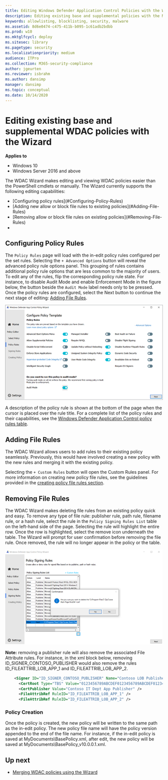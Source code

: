 ```yaml
---
title: Editing Windows Defender Application Control Policies with the Wizard
description: Editing existing base and supplemental policies with the Microsoft WDAC Wizard.
keywords: allowlisting, blocklisting, security, malware
ms.assetid: 8d6e0474-c475-411b-b095-1c61adb2bdbb
ms.prod: w10
ms.mktglfcycl: deploy
ms.sitesec: library
ms.pagetype: security
ms.localizationpriority: medium
audience: ITPro
ms.collection: M365-security-compliance
author: jgeurten
ms.reviewer: isbrahm
ms.author: dansimp
manager: dansimp
ms.topic: conceptual
ms.date: 10/14/2020
---
```


# Editing existing base and supplemental WDAC policies with the Wizard

**Applies to**
-   Windows 10
-   Windows Server 2016 and above

The WDAC Wizard makes editing and viewing WDAC policies easier than the PowerShell cmdlets or manually. The Wizard currently supports the following editing capabilities: 
<ul>
<li>[Configuring policy rules](#Configuring-Policy-Rules)</li>
<li>[Adding new allow or block file rules to existing policies](#Adding-File-Rules)</li>
<li>[Removing allow or block file rules on existing policies](#Removing-File-Rules)</li>
<li></li>
</ul>

## Configuring Policy Rules

The `Policy Rules` page will load with the in-edit policy rules configured per the set rules. Selecting the `+ Advanced Options` button will reveal the advanced policy rule options panel. This grouping of rules contains additional policy rule options that are less common to the majority of users. To edit any of the rules, flip the corresponding policy rule state.  For instance, to disable Audit Mode and enable Enforcement Mode in the figure below, the button beside the `Audit Mode` label needs only to be pressed. Once the policy rules are configured, select the Next button to continue the next stage of editing: [Adding File Rules](#adding-file-rules).

![Configuring the policy rules](images/wdac-wizard-edit-policy-rules.png)

A description of the policy rule is shown at the bottom of the page when the cursor is placed over the rule title. For a complete list of the policy rules and their capabilities, see the [Windows Defender Application Control policy rules table](select-types-of-rules-to-create.md#windows-defender-application-control-policy-rules).

## Adding File Rules

The WDAC Wizard allows users to add rules to their existing policy seamlessly. Previously, this would have involved creating a new policy with the new rules and merging it with the existing policy. 

Selecting the `+ Custom Rules` button will open the Custom Rules panel. For more information on creating new policy file rules, see the guidelines provided in the [creating policy file rules section](wdac-wizard-create-base-policy.md#creating-custom-file-rules).

## Removing File Rules

The WDAC Wizard makes deleting file rules from an existing policy quick and easy. To remove any type of file rule: publisher rule, path rule, filename rule, or a hash rule, select the rule in the `Policy Signing Rules List` table on the left-hand side of the page. Selecting the rule will highlight the entire row. Once the row is highlighted, select the remove icon underneath the table. The Wizard will prompt for user confirmation before removing the file rule. Once removed, the rule will no longer appear in the policy or the table. 

![Removing file rule from policy during edit](images/wdac-wizard-edit-remove-file-rule.png)

**Note:** removing a publisher rule will also remove the associated File Attribute rules. For instance, in the xml block below, removing ID_SIGNER_CONTOSO_PUBLISHER would also remove the rules ID_FILEATTRIB_LOB_APP_1 and ID_FILEATTRIB_LOB_APP_2. 

```xml
    <Signer ID="ID_SIGNER_CONTOSO_PUBLISHER" Name="Contoso LOB Publisher CA">
      <CertRoot Type="TBS" Value="0123456789ABCDEF0123456789ABCDEF0123456789ABCDEF0123456789ABCDEF" />
      <CertPublisher Value="Contoso IT Dept App Publisher" />
      <FileAttribRef RuleID="ID_FILEATTRIB_LOB_APP_1" />
      <FileAttribRef RuleID="ID_FILEATTRIB_LOB_APP_2" />
```

[comment]: <> (## Editing File Rules Coming soon!)

### Policy Creation

Once the policy is created, the new policy will be written to the same path as the in-edit policy. The new policy file name will have the policy version appended to the end of the file name. For instance, if the in-edit policy is saved at MyDocuments\BasePolicy.xml, after edit, the new policy will be saved at MyDocuments\BasePolicy_v10.0.0.1.xml. 

## Up next

- [Merging WDAC policies using the Wizard](wdac-wizard-merging-policies.md)
